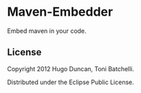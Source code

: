 # Maven-Embedder

Embed maven in your code.

## License

Copyright 2012 Hugo Duncan, Toni Batchelli.

Distributed under the Eclipse Public License.

